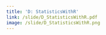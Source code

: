 ```yaml
---
title: 'D: StatisticsWithR'
link: /slide/D_StatisticsWithR.pdf
image: /slide/D_StatisticsWithR.png
---
```


